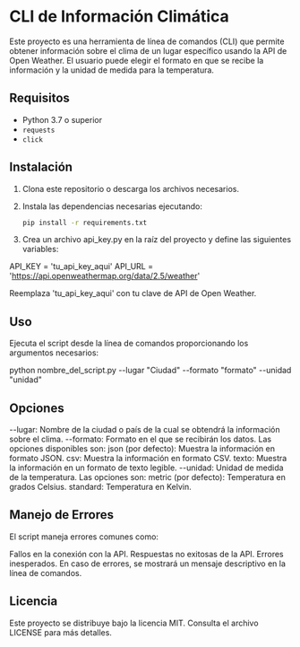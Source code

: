 # CLI de Información Climática

Este proyecto es una herramienta de línea de comandos (CLI) que permite obtener información sobre el clima de un lugar específico usando la API de Open Weather. El usuario puede elegir el formato en que se recibe la información y la unidad de medida para la temperatura.

## Requisitos

- Python 3.7 o superior
- `requests`
- `click`

## Instalación

1. Clona este repositorio o descarga los archivos necesarios.

2. Instala las dependencias necesarias ejecutando:

   ```bash
   pip install -r requirements.txt

3. Crea un archivo api_key.py en la raíz del proyecto y define las siguientes variables:

API_KEY = 'tu_api_key_aqui'
API_URL = 'https://api.openweathermap.org/data/2.5/weather'

Reemplaza 'tu_api_key_aqui' con tu clave de API de Open Weather.

## Uso
Ejecuta el script desde la línea de comandos proporcionando los argumentos necesarios:

python nombre_del_script.py --lugar "Ciudad" --formato "formato" --unidad "unidad"

## Opciones
--lugar: Nombre de la ciudad o país de la cual se obtendrá la información sobre el clima.
--formato: Formato en el que se recibirán los datos. Las opciones disponibles son:
json (por defecto): Muestra la información en formato JSON.
csv: Muestra la información en formato CSV.
texto: Muestra la información en un formato de texto legible.
--unidad: Unidad de medida de la temperatura. Las opciones son:
metric (por defecto): Temperatura en grados Celsius.
standard: Temperatura en Kelvin.

## Manejo de Errores
El script maneja errores comunes como:

Fallos en la conexión con la API.
Respuestas no exitosas de la API.
Errores inesperados.
En caso de errores, se mostrará un mensaje descriptivo en la línea de comandos.

## Licencia
Este proyecto se distribuye bajo la licencia MIT. Consulta el archivo LICENSE para más detalles.




